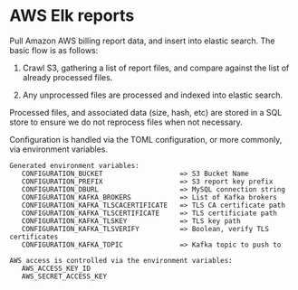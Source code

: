 AWS Elk reports
===================

Pull Amazon AWS billing report data, and insert into elastic search.
The basic flow is as follows:

1.  Crawl S3, gathering a list of report files, and compare against the list of already
    processed files.

2.  Any unprocessed files are processed and indexed into elastic search.

Processed files, and associated data (size, hash, etc) are stored in a SQL store to
ensure we do not reprocess files when not necessary.

Configuration is handled via the TOML configuration, or more commonly, via environment variables.

```
Generated environment variables:
   CONFIGURATION_BUCKET                   => S3 Bucket Name
   CONFIGURATION_PREFIX                   => S3 report key prefix
   CONFIGURATION_DBURL                    => MySQL connection string
   CONFIGURATION_KAFKA_BROKERS            => List of Kafka brokers
   CONFIGURATION_KAFKA_TLSCACERTIFICATE   => TLS CA certificate path
   CONFIGURATION_KAFKA_TLSCERTIFICATE     => TLS certificiate path
   CONFIGURATION_KAFKA_TLSKEY             => TLS key path
   CONFIGURATION_KAFKA_TLSVERIFY          => Boolean, verify TLS certificates
   CONFIGURATION_KAFKA_TOPIC              => Kafka topic to push to

AWS access is controlled via the environment variables:
   AWS_ACCESS_KEY_ID
   AWS_SECRET_ACCESS_KEY
```
